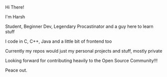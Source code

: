 Hi There!


I'm Harsh


Student, Beginner Dev, Legendary Procastinator and a guy here to learn stuff


I code in C, C++, Java and a little bit of frontend too


Currently my repos would just my personal projects and stuff, mostly private


Looking forward for contributing heavily to the Open Source Community!!!


Peace out.

<!---
life2harsh/life2harsh is a ✨ special ✨ repository because its `README.md` (this file) appears on your GitHub profile.
You can click the Preview link to take a look at your changes.
--->
